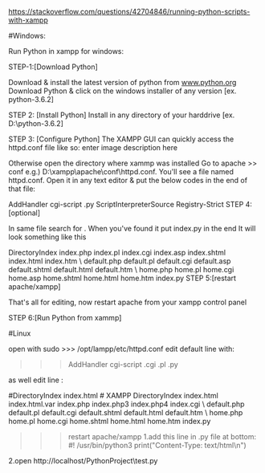 https://stackoverflow.com/questions/42704846/running-python-scripts-with-xampp

#Windows:


Run Python in xampp for windows:

STEP-1:[Download Python]

Download & install the latest version of python from www.python.org Download Python & click on the windows installer of any version [ex. python-3.6.2]

STEP 2: [Install Python] Install in any directory of your harddrive [ex. D:\python-3.6.2]

STEP 3: [Configure Python] The XAMPP GUI can quickly access the httpd.conf file like so: enter image description here

Otherwise open the directory where xammp was installed Go to apache >> conf e.g.) D:\xampp\apache\conf\httpd.conf. You'll see a file named httpd.conf. Open it in any text editor & put the below codes in the end of that file:

AddHandler cgi-script .py
ScriptInterpreterSource Registry-Strict
STEP 4:[optional]

In same file search for <IfModule dir_module>. When you've found it put index.py in the end It will look something like this

<IfModule dir_module>
    DirectoryIndex index.php index.pl index.cgi index.asp index.shtml index.html index.htm \
    default.php default.pl default.cgi default.asp default.shtml default.html default.htm \
    home.php home.pl home.cgi home.asp home.shtml home.html home.htm index.py
</IfModule>
STEP 5:[restart apache/xampp]

That's all for editing, now restart apache from your xampp control panel

STEP 6:[Run Python from xammp]

#Linux

open with sudo >>> /opt/lampp/etc/httpd.conf
edit default line with:
>>> AddHandler cgi-script .cgi .pl .py

as well edit line :
>>> 
<IfModule dir_module>
    #DirectoryIndex index.html
    # XAMPP
    DirectoryIndex index.html index.html.var index.php index.php3 index.php4 index.cgi \
    default.php default.pl default.cgi default.shtml default.html default.htm \
    home.php home.pl home.cgi home.shtml home.html home.htm index.py

</IfModule>


>>>restart apache/xampp
1.add this line in .py file at bottom:
>>>#! /usr/bin/python3
>>>print("Content-Type: text/html\n")


2.open http://localhost/PythonProject\test.py




